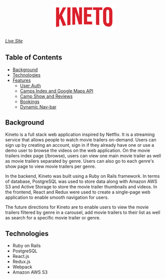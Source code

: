 <p align="center">
  <img src="https://github.com/michellenaim/Kineto/blob/master/app/assets/images/Kineto_logo.png" />
</p>

###### [Live Site](https://kineto-app.herokuapp.com/#/)

## Table of Contents

  * [Background](#background)
  * [Technologies](#technologies)
  * [Features](#features)
    * [User Auth](#user-auth)
    * [Camps Index and Google Maps API](#camps-index-and-google-maps-api)
    * [Camp Show and Reviews](#camp-show-and-reviews)
    * [Bookings](#bookings)
    * [Dynamic Nav-bar](#dynamic-nav-bar)

## Background

Kineto is a full stack web application inspired by Netflix. It is a streaming service that allows people to watch movie trailers on-demand. Users can sign up by creating an account, sign in if they already have one or use a demo user to browse the videos on the web application. On the movie trailers index page (/browse), users can view one main movie trailer as well as movie trailers separated by genre. Users can also go to each genre's show page to view movie trailers per genre.

In the backend, Kineto was built using a Ruby on Rails framework. In terms of database, PostgreSQL was used to store data along with Amazon AWS S3 and Active Storage to store the movie trailer thumbnails and videos. In the frontend, React and Redux were used to create a single-page web application to enable smooth navigation for users.

The future directions for Kineto are to enable users to view the movie trailers filtered by genre in a carousel, add movie trailers to their list as well as search for a specific movie trailer or genre. 

## Technologies

* Ruby on Rails
* PostgreSQL
* React.js
* Redux.js
* Webpack
* Amazon AWS S3




